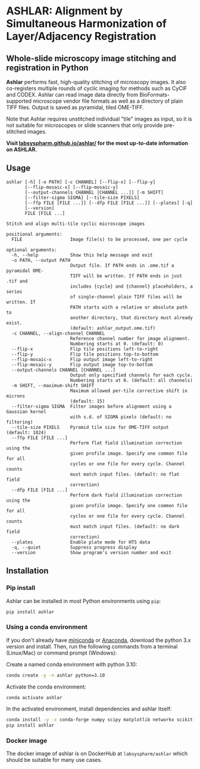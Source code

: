 # ASHLAR: Alignment by Simultaneous Harmonization of Layer/Adjacency Registration

## Whole-slide microscopy image stitching and registration in Python

**Ashlar** performs fast, high-quality stitching of microscopy images. It also
co-registers multiple rounds of cyclic imaging for methods such as CyCIF and
CODEX. Ashlar can read image data directly from BioFormats-supported microscope
vendor file formats as well as a directory of plain TIFF files. Output is saved
as pyramidal, tiled OME-TIFF.

Note that Ashlar requires unstitched individual "tile" images as input, so it is
not suitable for microscopes or slide scanners that only provide pre-stitched
images.

**Visit [labsyspharm.github.io/ashlar/](https://labsyspharm.github.io/ashlar/) for the most up-to-date information on ASHLAR.**

## Usage

```
ashlar [-h] [-o PATH] [-c CHANNEL] [--flip-x] [--flip-y]
       [--flip-mosaic-x] [--flip-mosaic-y]
       [--output-channels CHANNEL [CHANNEL ...]] [-m SHIFT]
       [--filter-sigma SIGMA] [--tile-size PIXELS]
       [--ffp FILE [FILE ...]] [--dfp FILE [FILE ...]] [--plates] [-q]
       [--version]
       FILE [FILE ...]

Stitch and align multi-tile cyclic microscope images

positional arguments:
  FILE                  Image file(s) to be processed, one per cycle

optional arguments:
  -h, --help            Show this help message and exit
  -o PATH, --output PATH
                        Output file. If PATH ends in .ome.tif a pyramidal OME-
                        TIFF will be written. If PATH ends in just .tif and
                        includes {cycle} and {channel} placeholders, a series
                        of single-channel plain TIFF files will be written. If
                        PATH starts with a relative or absolute path to
                        another directory, that directory must already exist.
                        (default: ashlar_output.ome.tif)
  -c CHANNEL, --align-channel CHANNEL
                        Reference channel number for image alignment.
                        Numbering starts at 0. (default: 0)
  --flip-x              Flip tile positions left-to-right
  --flip-y              Flip tile positions top-to-bottom
  --flip-mosaic-x       Flip output image left-to-right
  --flip-mosaic-y       Flip output image top-to-bottom
  --output-channels CHANNEL [CHANNEL ...]
                        Output only specified channels for each cycle.
                        Numbering starts at 0. (default: all channels)
  -m SHIFT, --maximum-shift SHIFT
                        Maximum allowed per-tile corrective shift in microns
                        (default: 15)
  --filter-sigma SIGMA  Filter images before alignment using a Gaussian kernel
                        with s.d. of SIGMA pixels (default: no filtering)
  --tile-size PIXELS    Pyramid tile size for OME-TIFF output (default: 1024)
  --ffp FILE [FILE ...]
                        Perform flat field illumination correction using the
                        given profile image. Specify one common file for all
                        cycles or one file for every cycle. Channel counts
                        must match input files. (default: no flat field
                        correction)
  --dfp FILE [FILE ...]
                        Perform dark field illumination correction using the
                        given profile image. Specify one common file for all
                        cycles or one file for every cycle. Channel counts
                        must match input files. (default: no dark field
                        correction)
  --plates              Enable plate mode for HTS data
  -q, --quiet           Suppress progress display
  --version             Show program's version number and exit
```

## Installation

### Pip install

Ashlar can be installed in most Python environments using `pip`:
``` bash
pip install ashlar
```

### Using a conda environment

If you don't already have [miniconda](https://docs.conda.io/en/latest/miniconda.html)
or [Anaconda](https://www.anaconda.com/products/individual), download the python
3.x version and install. Then, run the following commands from a terminal (Linux/Mac)
or command prompt (Windows):

Create a named conda environment with python 3.10:
```bash
conda create -y -n ashlar python=3.10
```

Activate the conda environment:
```bash
conda activate ashlar
```

In the activated environment, install dependencies and ashlar itself:
```bash
conda install -y -c conda-forge numpy scipy matplotlib networkx scikit-image=0.19 scikit-learn "tifffile>=2023.3.15" zarr pyjnius blessed
pip install ashlar
```

### Docker image

The docker image of ashlar is on DockerHub at `labsyspharm/ashlar` which should be
suitable for many use cases.
